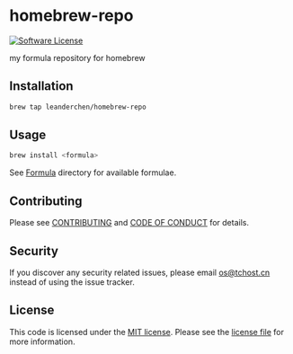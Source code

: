 # homebrew-repo

[![Software License](https://img.shields.io/badge/license-MIT-8469ad.svg?style=flat-square)](LICENSE)

my formula repository for homebrew

## Installation

```bash
brew tap leanderchen/homebrew-repo
```

## Usage

```bash
brew install <formula>
```

See [Formula](Formula) directory for available formulae.

## Contributing

Please see [CONTRIBUTING](CONTRIBUTING.md) and [CODE OF CONDUCT](CODE_OF_CONDUCT.md) for details.

## Security

If you discover any security related issues, please email os@tchost.cn instead of using the issue tracker.

## License

This code is licensed under the [MIT license](http://choosealicense.com/licenses/mit/).
Please see the [license file](LICENSE) for more information.
